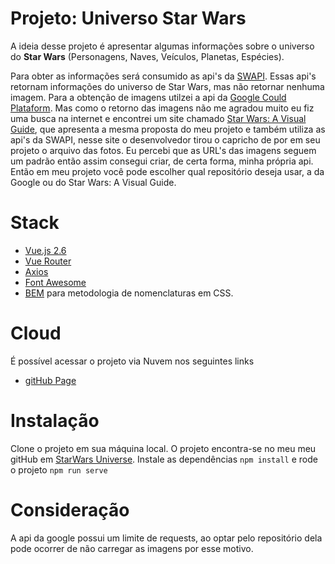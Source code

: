 # Projeto: Universo Star Wars

A ideia desse projeto é apresentar algumas informações sobre o universo do **Star Wars** (Personagens, Naves, Veículos, Planetas, Espécies).

Para obter as informações será consumido as api's da [SWAPI](https://swapi.dev). Essas api's retornam informações do universo de Star Wars, mas não retornar nenhuma imagem. Para a obtenção de imagens utilzei a api da [Google Could Plataform](https://console.cloud.google.com). Mas como o retorno das imagens não me agradou muito eu fiz uma busca na internet e encontrei um site chamado [Star Wars: A Visual Guide](starwars-visualguide.com), que apresenta a mesma proposta do meu projeto e também utiliza as api's da SWAPI, nesse site o desenvolvedor tirou o capricho de por em seu projeto o arquivo das fotos. Eu percebi que as URL's das imagens seguem um padrão então assim consegui criar, de certa forma, minha própria api. Então em meu projeto você pode escolher qual repositório deseja usar, a da Google ou do Star Wars: A Visual Guide.

# Stack 
- [Vue.js 2.6](https://v2.vuejs.org)
- [Vue Router](https://router.vuejs.org)
- [Axios](https://axios-http.com)
- [Font Awesome](fontawesome.com)
- [BEM](http://getbem.com/introduction/) para metodologia de nomenclaturas em CSS.

# Cloud

É possível acessar o projeto via Nuvem nos seguintes links
- [gitHub Page](https://devlab92.github.io)


# Instalação
 
 Clone o projeto em sua máquina local. O projeto encontra-se no meu meu gitHub em [StarWars Universe](https://github.com/devlab92/starWarsUniverse). Instale as dependências `npm install` e rode o projeto `npm run serve` 

 
 # Consideração
A api da google possui um limite de requests, ao optar pelo repositório dela pode ocorrer de não carregar as imagens por esse motivo. 
 
